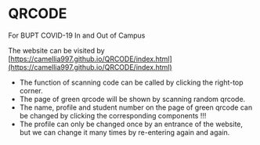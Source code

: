 # QRCODE

For BUPT COVID-19 In and Out of Campus

The website can be visited by [https://camellia997.github.io/QRCODE/index.html](https://camellia997.github.io/QRCODE/index.html)

* The function of scanning code can be called by clicking the right-top corner.
* The page of green qrcode will be shown by scanning random qrcode.
* The name, profile and student number on the page of green qrcode can be changed by clicking the corresponding components !!!
* The profile can only be changed once by an entrance of the website, but we can change it many times by re-entering again and again.
